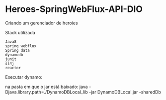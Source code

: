 # Heroes-SpringWebFlux-API-DIO
Criando um gerenciador de heroies 

Stack utilizada
   
    Java8
    spring webflux
    Spring data
    dynamodb
    junit
    sl4j
    reactor



Executar dynamo:

na pasta em que o jar está baixado: java -Djava.library.path=./DynamoDBLocal_lib -jar DynamoDBLocal.jar -sharedDb 
